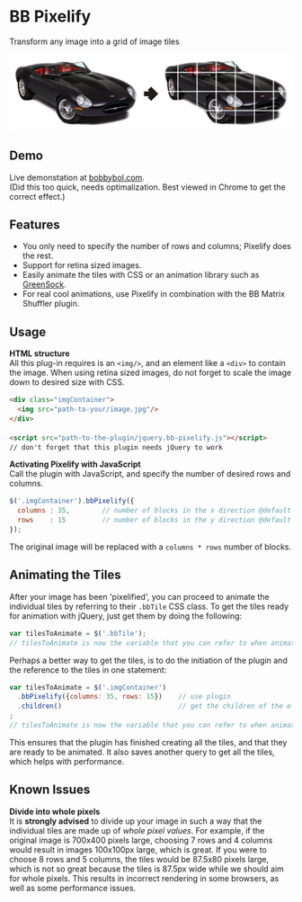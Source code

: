 # BB Pixelify
Transform any image into a grid of image tiles

![Demo of BB Pixelify](/demo/img/pixelify-example@2x.jpg)

## Demo
Live demonstation at [bobbybol.com](http://bobbybol.com/plugins/bb-pixelify/).  
(Did this too quick, needs optimalization. Best viewed in Chrome to get the correct effect.)

## Features
- You only need to specify the number of rows and columns; Pixelify does the rest.
- Support for retina sized images.
- Easily animate the tiles with CSS or an animation library such as [GreenSock](https://greensock.com/).
- For real cool animations, use Pixelify in combination with the BB Matrix Shuffler plugin.

## Usage

**HTML structure**  
All this plug-in requires is an `<img/>`, and an element like a `<div>` to contain the image.
When using retina sized images, do not forget to scale the image down to desired size with CSS.
```html
<div class="imgContainer">
  <img src="path-to-your/image.jpg"/>
</div>

<script src="path-to-the-plugin/jquery.bb-pixelify.js"></script>
// don't forget that this plugin needs jQuery to work
```

**Activating Pixelify with JavaScript**  
Call the plugin with JavaScript, and specify the number of desired rows and columns.
```javascript
$('.imgContainer').bbPixelify({ 
  columns : 35,        // number of blocks in the x direction @default 10 
  rows    : 15         // number of blocks in the y direction @default 10
});
```
The original image will be replaced with a `columns * rows` number of blocks.

## Animating the Tiles
After your image has been 'pixelified', you can proceed to animate the individual tiles by referring to their `.bbTile` CSS class. To get the tiles ready for animation with jQuery, just get them by doing the following:
```javascript
var tilesToAnimate = $('.bbTile');
// tilesToAnimate is now the variable that you can refer to when animating the tiles
```

Perhaps a better way to get the tiles, is to do the initiation of the plugin and the reference to the tiles in one statement:
```javascript
var tilesToAnimate = $('.imgContainer')
  .bbPixelify({columns: 35, rows: 15})    // use plugin
  .children()                             // get the children of the element returned by the plugin
;
// tilesToAnimate is now the variable that you can refer to when animating the tiles
```
This ensures that the plugin has finished creating all the tiles, and that they are ready to be animated. It also saves another query to get all the tiles, which helps with performance.

## Known Issues
**Divide into whole pixels**  
It is **strongly advised** to divide up your image in such a way that the individual tiles are made up of _whole pixel values_. For example, if the original image is 700x400 pixels large, choosing 7 rows and 4 columns would result in images 100x100px large, which is great. If you were to choose 8 rows and 5 columns, the tiles would be 87.5x80 pixels large, which is not so great because the tiles is 87.5px wide while we should aim for whole pixels. This results in incorrect rendering in some browsers, as well as some performance issues.
